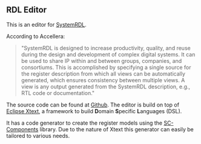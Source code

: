 ## RDL Editor

This is an editor for [SystemRDL](http://www.accellera.org/activities/working-groups/systemrdl/).

According to Accellera:
> "SystemRDL is designed to increase productivity, quality, and reuse during the design and development of complex digital systems.
> It can be used to share IP within and between groups, companies, and consortiums.
> This is accomplished by specifying a single source for the register description from which all views can be automatically generated,
> which ensures consistency between multiple views. A view is any output generated from the SystemRDL description, e.g., RTL code or documentation."

The source code can be found at [Github](https://github.com/Minres/RDL-Editor/).
The editor is build on top of [Eclipse Xtext](http://www.eclipse.org/Xtext/), a framework to build **D**omain **S**pecific **L**anguages (DSL).

It has a code generator to create the register models using the [SC-Components](https://minres.github.io/SystemC-Components/) library.
Due to the nature of Xtext this generator can easily be tailored to various needs.
